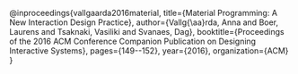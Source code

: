 @inproceedings{vallgaarda2016material,
  title={Material Programming: A New Interaction Design Practice},
  author={Vallg{\aa}rda, Anna and Boer, Laurens and Tsaknaki, Vasiliki and Svanaes, Dag},
  booktitle={Proceedings of the 2016 ACM Conference Companion Publication on Designing Interactive Systems},
  pages={149--152},
  year={2016},
  organization={ACM}
}

